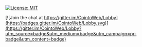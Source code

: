 [![License: MIT](https://img.shields.io/badge/License-MIT-yellow.svg)](https://opensource.org/licenses/MIT)


[![Join the chat at https://gitter.im/CointoWeb/Lobby](https://badges.gitter.im/CointoWeb/Lobby.svg)](https://gitter.im/CointoWeb/Lobby?utm_source=badge&utm_medium=badge&utm_campaign=pr-badge&utm_content=badge)
